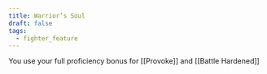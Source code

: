 ```yaml
---
title: Warrior’s Soul
draft: false
tags:
  - fighter_feature
---
```



You use your full proficiency bonus for [[Provoke]] and [[Battle Hardened]]